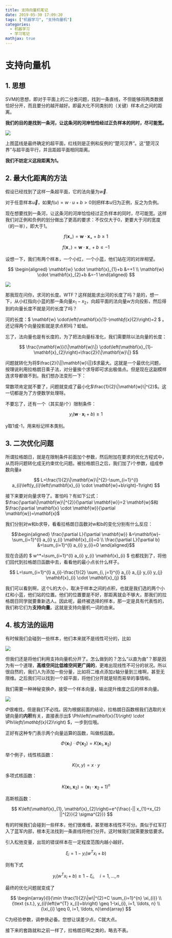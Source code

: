 ```yaml
---
title: 支持向量机笔记
date: 2019-05-30 17:09:20
tags: ["机器学习", "支持向量机"]
categories:
  - 机器学习
  - 学习笔记
mathjax: true
---
```


# 支持向量机

## 1. 思想
SVM的思想，即对于平面上的二分类问题，找到一条直线，不但能够将两类数据恰好分开，而且要分的越开越好。即最大化不同类别的（关键）样本点之间的距离。

**我们的目的是找到一条河，让这条河的河岸恰恰经过正负样本的同时，尽可能宽。**

![](支持向量机笔记/2019-05-30-20-27-32.png)

上图蓝线是最终确定的超平面，红线则是正例和反例的“楚河汉界”。这“楚河汉界”与超平面平行，并且距超平面相同距离。

**我们不妨定义这段距离为1。**

## 2. 最大化距离的方法

假设已经找到了这样一条超平面，它的法向量为$\vec{w}$.

对于任意样本$\vec{u}$，如果$f(u)=w\cdot u+b > 0$则把样本u归为正例，反之为负例。

现在想要找到一条河，让这条河的河岸恰恰经过正负样本的同时，尽可能宽。这样我们对正例和负例的划分做出了更高的要求：不仅仅大于0，更要大于河的宽度（的一半），即大于1。

$$
f\left(\mathbf{x}_{+}\right)=\mathbf{w} \cdot \mathbf{x}_{+}+b \geq 1
$$

$$
f\left(\mathbf{x}_{-}\right)=\mathbf{w} \cdot \mathbf{x}_{-}+b \leq-1
$$

设想一下，我们有两个样本，一个小红，一个小蓝，他们站在河的对岸相望。

$$
\begin{aligned} \mathbf{w} \cdot \mathbf{x}_{1}+b &=+1 \\ \mathbf{w} \cdot \mathbf{x}_{2}+b &=-1 \end{aligned}
$$

![](支持向量机笔记/2019-05-30-20-45-50.png)

那我现在问你，求河的长度。WTF？这样就能求出河的长度了吗？是的，想一下，从小红指向小蓝的那一条向量$x_1-x_2$，向超平面的法向量$w$方向投影，然后得到的向量长度不就是河的长度了吗？

河的长度：$ \mathbf{w} \cdot\left(\mathbf{x}_{1}-\mathbf{x}_{2}\right)=2 $
。还记得两个向量投影就是求点积吗？蛤蛤。

忘了，法向量也是有长度的，为了把法向量标准化，我们需要除以法向量的长度：

$$
\frac{\mathbf{w}}{\|\mathbf{w}\|} \cdot\left(\mathbf{x}_{1}-\mathbf{x}_{2}\right)=\frac{2}{\|\mathbf{w}\|}
$$

问题就转化为将$\frac{2}{\||\mathbf{w}\||}$求最大。这就是一个最优化问题，按理说利用拉格朗日乘子法，对分量挨个求导即可求出极值点。但是现在这副模样连求导都做不到。我们想办法变形一下：

常数项肯定就不要了，问题就变成了最小化$\frac{1}{2}\|\mathbf{w}\|^{2}$。这一切都是为了方便数学处理呀。

不要忘了，还有一个（其实是i个）限制条件：

$$
y_{i}\left(\mathbf{w} \cdot \mathbf{x}_{i}+b\right) \geq 1
$$

y取1或-1，用来标记样本类别。

## 3. 二次优化问题

所谓拉格朗日，就是在限制条件前面加个参数，然后附加在要求的优化方程式中，从而将问题转化成无约束优化问题。被拉格朗日之后，我们加了i个参数，组成参数向量a

$$
L=\frac{1}{2}\|\mathbf{w}\|^{2}-\sum_{i=1}^{l} a_{i}\left(y_{i}\left(\mathbf{x}_{i} \cdot \mathbf{w}+b\right)-1\right)
$$

接下来要对向量求导了。害怕吗？有如下公式：$\frac{\partial\|\mathbf{w}\|^{2}}{\partial \mathbf{w}}=2 \mathbf{w}$和$\frac{\partial \mathbf{x} \cdot \mathbf{w}}{\partial \mathbf{w}}=\mathbf{x}$

我们分别对w和b求导，看看拉格朗日函数对w和b的变化分别有什么反应：

$$\begin{aligned} \frac{\partial L}{\partial \mathbf{w}} &=\mathbf{w}-\sum_{i=1}^{l} a_{i} y_{i} \mathbf{x}_{i}=0 \\ \frac{\partial L}{\partial b} &=\sum_{i=1}^{l} a_{i} y_{i}=0 \end{aligned}$$

现在合适的 $ w^*=\sum_{i=1}^{l} a_{i} y_{i} \mathbf{x}_{i} $ 也都找到了，将他们回代到拉格朗日函数中去，看看他的最小点长什么样子。

$$
L=\sum_{i=1}^{l} a_{i}-\frac{1}{2} \sum_{i, j=1}^{l} a_{i} a_{j} y_{i} y_{j} \mathbf{x}_{i} \cdot \mathbf{x}_{j}
$$

我们可以看到啊，这个L的大小，取决于样本之间的点积，也就是我们选的两个小红和小蓝，他们站的位置。他们的位置要是不好，那距离就会不够大，那我们的拉格朗日同学就要重新选人。因此呢，最终被选择的样本，那一定是具有代表性的，我们称它们为**支持向量**。这就是支持向量机一词的由来。

## 4. 核方法的运用

有时候我们会碰到一些样本，他们本来就不是线性可分的，比如

![](支持向量机笔记/2019-05-30-21-14-02.png)

但我们还是将他们利用支持向量机分开了。怎么做到的？怎么“以直为曲”？那是因为有一个道理，**高维空间比低维空间更广阔的**，更难出现线性不可分的状况。所以很自然的，我们人为添加一些分量，比如将二维点添加z轴分量到三维啊，甚至无限维。之后我们可以找到一个超平面，将他们分开就是轻而易举的事情啦。

我们需要一种神秘变换$\Phi$，接受一个样本向量，输出提升维度之后的样本向量。

![](支持向量机笔记/2019-05-30-21-17-55.png)

$\Phi$很难找，但是我们不必找。因为根据前面的结论，拉格朗日函数根我们选取的关键向量的**内积**有关，直接表示出$ \Phi\left(\mathbf{x}_{1}\right) \cdot \Phi\left(\mathbf{x}_{2}\right) $，一步到位哦。

正好有这种专门表示两个向量运算的函数，叫做核函数。

$$
\Phi\left(\mathbf{x}_{1}\right) \cdot \Phi\left(\mathbf{x}_{2}\right)=K\left(\mathbf{x}_{1}, \mathbf{x}_{2}\right)
$$

举个例子，线性核函数：

$$
K(x, y) = x\cdot y
$$

多项式核函数：

$$
K\left(\mathbf{x}_{1}, \mathbf{x}_{2}\right)=\left(\mathbf{x}_{1} \cdot \mathbf{x}_{2}+1\right)^{n}
$$

高斯核函数：

$$
K\left(\mathbf{x}_{1}, \mathbf{x}_{2}\right)=e^{\frac{-|| x_{1}+x_{2} ||^{2}}{2 \sigma^{2}}}
$$

有的时候我们会碰到一些样本，他们很难缠，甚至根本线性不可分。类似于红军打入了蓝军内部，根本无法找到一条直线将他们分开。这时候我们就需要放低要求。

引入松弛变量，出现的错误样本在一定程度范围内越小越好。

$$
\xi_i =  1-y_{i}\left(w^{T} x_{i}+b\right)
$$

则有下式

$$
y_{i}\left(w^{T} x_{i}+b\right) \geq 1-\xi_{i}, \quad i=1, \dots, n
$$

最终的优化问题就变成了

$$
\begin{array}{l}{\min \frac{1}{2}\|w\|^{2}+C \sum_{i=1}^{n} \xi_{i}} \\ {\text {s.t.}, y_{i}\left(w^{T} x_{i}+b\right) \geq 1-\xi_{i}, i=1, \ldots, n} \\ {\xi_{i} \geq 0, i=1, \ldots, n}\end{array}
$$

C为经验参数，调参侠必备。您想让误差少点，C就大点。

接下来的套路就和之前一样了，拉格朗日啊之类的，略去不表。